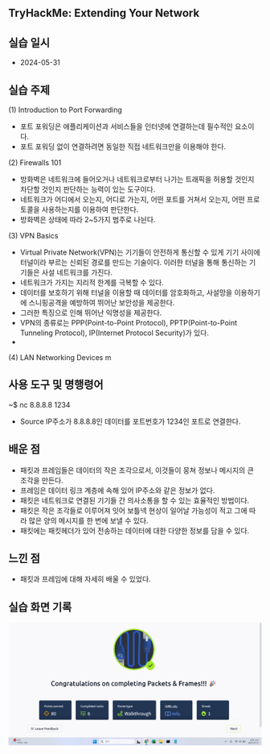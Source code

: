 ## TryHackMe: Extending Your Network

## 실습 일시
- 2024-05-31

## 실습 주제
(1) Introduction to Port Forwarding
 - 포트 포워딩은 애플리케이션과 서비스들을 인터넷에 연결하는데 필수적인 요소이다.
 - 포트 포워딩 없이 연결하려면 동일한 직접 네트워크만을 이용해야 한다.

(2) Firewalls 101
 - 방화벽은 네트워크에 들어오거나 네트워크로부터 나가는 트래픽을 허용할 것인지 차단할 것인지 판단하는 능력이 있는 도구이다.
 - 네트워크가 어디에서 오는지, 어디로 가는지, 어떤 포트를 거쳐서 오는지, 어떤 프로토콜을 사용하는지를 이용하여 판단한다.
 - 방화벽은 상태에 따라 2~5가지 범주로 나뉜다.

(3) VPN Basics
 - Virtual Private Network(VPN)는 기기들이 안전하게 통신할 수 있게 기기 사이에 터널이라 부르는 신뢰된 경로를 만드는 기술이다. 이러한 터널을 통해 통신하는 기기들은 사설 네트워크를 가진다.
 - 네트워크가 가지는 지리적 한계를 극복할 수 있다.
 - 데이터를 보호하기 위해 터널을 이용할 때 데이터를 암호화하고, 사설망을 이용하기에 스니핑공격을 예방하여 뛰어난 보안성을 제공한다.
 - 그러한 특징으로 인해 뛰어난 익명성을 제공한다.
 - VPN의 종류로는 PPP(Point-to-Point Protocol), PPTP(Point-to-Point Tunneling Protocol), IP(Internet Protocol Security)가 있다.
 - 
(4) LAN Networking Devices m

## 사용 도구 및 명행령어
~$ nc 8.8.8.8 1234
- Source IP주소가 8.8.8.8인 데이터를 포트번호가 1234인 포트로 연결한다.    

## 배운 점
 - 패킷과 프레임들은 데이터의 작은 조각으로서, 이것들이 뭉쳐 정보나 메시지의 큰 조각을 만든다.
 - 프레임은 데이터 링크 계층에 속해 있어 IP주소와 같은 정보가 없다.
 - 패킷은 네트워크로 연결된 기기들 간 의사소통을 할 수 있는 효율적인 방법이다.
 - 패킷은 작은 조각들로 이루어져 잇어 보틀넥 현상이 일어날 가능성이 적고 그에 따라 많은 양의 메시지를 한 번에 보낼 수 있다.
 - 패킷에는 패킷헤더가 있어 전송하는 데이터에 대한 다양한 정보를 담을 수 있다.

## 느낀 점
- 패킷과 프레임에 대해 자세히 배울 수 있었다.

## 실습 화면 기록
![실습 결과](images/Packets&Frames.png)
